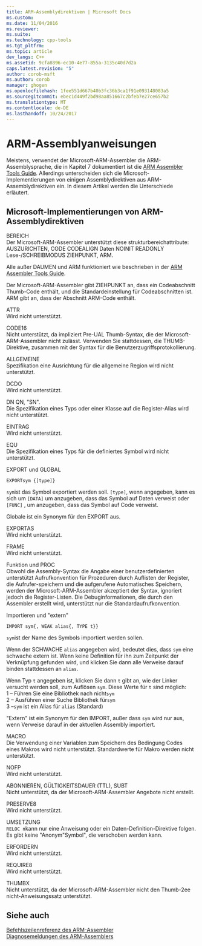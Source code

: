 ```yaml
---
title: ARM-Assemblydirektiven | Microsoft Docs
ms.custom: 
ms.date: 11/04/2016
ms.reviewer: 
ms.suite: 
ms.technology: cpp-tools
ms.tgt_pltfrm: 
ms.topic: article
dev_langs: C++
ms.assetid: 9cfa8896-ec10-4e77-855a-3135c40d7d2a
caps.latest.revision: "5"
author: corob-msft
ms.author: corob
manager: ghogen
ms.openlocfilehash: 1fee551d667b40b3fc36b3ca1f91e093148083a5
ms.sourcegitcommit: ebec1d449f2bd98aa851667c2bfeb7e27ce657b2
ms.translationtype: MT
ms.contentlocale: de-DE
ms.lasthandoff: 10/24/2017
---
```

# <a name="arm-assembler-directives"></a>ARM-Assemblyanweisungen
Meistens, verwendet der Microsoft-ARM-Assembler die ARM-Assemblysprache, die in Kapitel 7 dokumentiert ist die [ARM Assembler Tools Guide](http://go.microsoft.com/fwlink/?LinkId=246102). Allerdings unterscheiden sich die Microsoft-Implementierungen von einigen Assemblydirektiven aus ARM-Assemblydirektiven ein. In diesem Artikel werden die Unterschiede erläutert.  
  
## <a name="microsoft-implementations-of-arm-assembly-directives"></a>Microsoft-Implementierungen von ARM-Assemblydirektiven  
 BEREICH  
 Der Microsoft-ARM-Assembler unterstützt diese strukturbereichattribute: AUSZURICHTEN, CODE CODEALIGN Daten NOINIT READONLY Lese-/SCHREIBMODUS ZIEHPUNKT, ARM.  
  
 Alle außer DAUMEN und ARM funktioniert wie beschrieben in der [ARM Assembler Tools Guide](http://go.microsoft.com/fwlink/?LinkId=246102).  
  
 Der Microsoft-ARM-Assembler gibt ZIEHPUNKT an, dass ein Codeabschnitt Thumb-Code enthält, und die Standardeinstellung für Codeabschnitten ist.  ARM gibt an, dass der Abschnitt ARM-Code enthält.  
  
 ATTR  
 Wird nicht unterstützt.  
  
 CODE16  
 Nicht unterstützt, da impliziert Pre-UAL Thumb-Syntax, die der Microsoft-ARM-Assembler nicht zulässt.  Verwenden Sie stattdessen, die THUMB-Direktive, zusammen mit der Syntax für die Benutzerzugriffsprotokollierung.  
  
 ALLGEMEINE  
 Spezifikation eine Ausrichtung für die allgemeine Region wird nicht unterstützt.  
  
 DCDO  
 Wird nicht unterstützt.  
  
 DN QN, "SN".  
 Die Spezifikation eines Typs oder einer Klasse auf die Register-Alias wird nicht unterstützt.  
  
 EINTRAG  
 Wird nicht unterstützt.  
  
 EQU  
 Die Spezifikation eines Typs für die definiertes Symbol wird nicht unterstützt.  
  
 EXPORT und GLOBAL  
 ```  
EXPORTsym {[type]}  
```  
  
 `sym`ist das Symbol exportiert werden soll.  `[type]`, wenn angegeben, kann es sich um `[DATA]` um anzugeben, dass das Symbol auf Daten verweist oder `[FUNC]` , um anzugeben, dass das Symbol auf Code verweist.  
  
 Globale ist ein Synonym für den EXPORT aus.  
  
 EXPORTAS  
 Wird nicht unterstützt.  
  
 FRAME  
 Wird nicht unterstützt.  
  
 Funktion und PROC  
 Obwohl die Assembly-Syntax die Angabe einer benutzerdefinierten unterstützt Aufrufkonvention für Prozeduren durch Auflisten der Register, die Aufrufer-speichern und die aufgerufene Automatisches Speichern, werden der Microsoft-ARM-Assembler akzeptiert der Syntax, ignoriert jedoch die Register-Listen.  Die Debuginformationen, die durch den Assembler erstellt wird, unterstützt nur die Standardaufrufkonvention.  
  
 Importieren und "extern"  
 ```  
IMPORT sym{, WEAK alias{, TYPE t}}  
```  
  
 `sym`ist der Name des Symbols importiert werden sollen.  
  
 Wenn der SCHWACHE `alias` angegeben wird, bedeutet dies, dass `sym` eine schwache extern ist. Wenn keine Definition für ihn zum Zeitpunkt der Verknüpfung gefunden wird, und klicken Sie dann alle Verweise darauf binden stattdessen an `alias`.  
  
 Wenn Typ `t` angegeben ist, klicken Sie dann `t` gibt an, wie der Linker versucht werden soll, zum Auflösen `sym`.  Diese Werte für `t` sind möglich:   
1 – Führen Sie eine Bibliothek nach nicht`sym`  
2 – Ausführen einer Suche Bibliothek für`sym`  
3 –`sym` ist ein Alias für `alias` (Standard)  
  
 "Extern" ist ein Synonym für den IMPORT, außer dass `sym` wird nur aus, wenn Verweise darauf in der aktuellen Assembly importiert.  
  
 MACRO  
 Die Verwendung einer Variablen zum Speichern des Bedingung Codes eines Makros wird nicht unterstützt. Standardwerte für Makro werden nicht unterstützt.  
  
 NOFP  
 Wird nicht unterstützt.  
  
 ABONNIEREN, GÜLTIGKEITSDAUER (TTL), SUBT  
 Nicht unterstützt, da der Microsoft-ARM-Assembler Angebote nicht erstellt.  
  
 PRESERVE8  
 Wird nicht unterstützt.  
  
 UMSETZUNG  
 `RELOC n`kann nur eine Anweisung oder ein Daten-Definition-Direktive folgen. Es gibt keine "Anonym"Symbol", die verschoben werden kann.  
  
 ERFORDERN  
 Wird nicht unterstützt.  
  
 REQUIRE8  
 Wird nicht unterstützt.  
  
 THUMBX  
 Nicht unterstützt, da der Microsoft-ARM-Assembler nicht den Thumb-2ee nicht-Anweisungssatz unterstützt.  
  
## <a name="see-also"></a>Siehe auch  
 [Befehlszeilenreferenz des ARM-Assembler](../../assembler/arm/arm-assembler-command-line-reference.md)   
 [Diagnosemeldungen des ARM-Assemblers](../../assembler/arm/arm-assembler-diagnostic-messages.md)